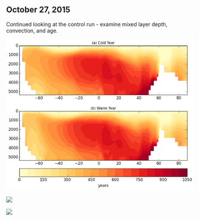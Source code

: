 ## October 27, 2015

Continued looking at the control run - examine mixed layer depth, convection, and age. 

![](files/newCO2_control800_age_warm_cold_10262015.png)

![](files/newCO2_control800_age_weddell_sea_warm_cold_10262015.png)

![](files/newCO2_control800_age_weddell_sea_warm_cold_top1000_10262015.png)
